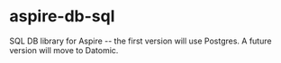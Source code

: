 aspire-db-sql
=============

SQL DB library for Aspire -- the first version will use Postgres. A future version will move to Datomic.
